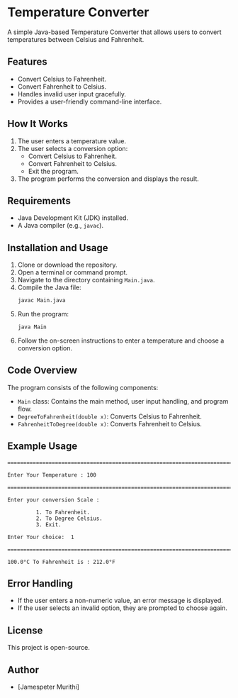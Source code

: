 # Temperature Converter

A simple Java-based Temperature Converter that allows users to convert temperatures between Celsius and Fahrenheit.

## Features
- Convert Celsius to Fahrenheit.
- Convert Fahrenheit to Celsius.
- Handles invalid user input gracefully.
- Provides a user-friendly command-line interface.

## How It Works
1. The user enters a temperature value.
2. The user selects a conversion option:
   - Convert Celsius to Fahrenheit.
   - Convert Fahrenheit to Celsius.
   - Exit the program.
3. The program performs the conversion and displays the result.

## Requirements
- Java Development Kit (JDK) installed.
- A Java compiler (e.g., `javac`).

## Installation and Usage
1. Clone or download the repository.
2. Open a terminal or command prompt.
3. Navigate to the directory containing `Main.java`.
4. Compile the Java file:
   ```sh
   javac Main.java
   ```
5. Run the program:
   ```sh
   java Main
   ```
6. Follow the on-screen instructions to enter a temperature and choose a conversion option.

## Code Overview
The program consists of the following components:
- `Main` class: Contains the main method, user input handling, and program flow.
- `DegreeToFahrenheit(double x)`: Converts Celsius to Fahrenheit.
- `FahrenheitToDegree(double x)`: Converts Fahrenheit to Celsius.

## Example Usage
```
======================================================================================

Enter Your Temperature : 100

====================================================================================

Enter your conversion Scale :

         1. To Fahrenheit.
         2. To Degree Celsius.
         3. Exit.  

Enter Your choice:  1

=====================================================================================

100.0°C To Fahrenheit is : 212.0°F
```

## Error Handling
- If the user enters a non-numeric value, an error message is displayed.
- If the user selects an invalid option, they are prompted to choose again.

## License
This project is open-source.

## Author
- [Jamespeter Murithi]

